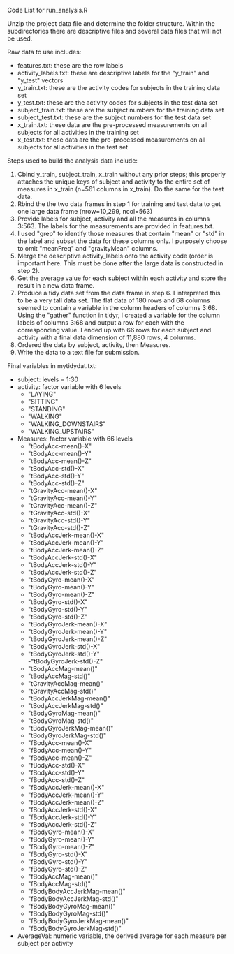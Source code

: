 Code List for run_analysis.R

Unzip the project data file and determine the folder structure. Within the subdirectories there are descriptive files and several data files that will not be used.

Raw data to use includes:
- features.txt: these are the row labels
- activity_labels.txt: these are descriptive labels for the "y_train" and "y_test" vectors
- y_train.txt: these are the activity codes for subjects in the training data set
- y_test.txt: these are the activity codes for subjects in the test data set
- subject_train.txt: these are the subject numbers for the training data set
- subject_test.txt: these are the subject numbers for the test data set
- x_train.txt: these data are the pre-processed measurements on all subjects for all activities in the training set
- x_test.txt: these data are the pre-processed measurements on all subjects for all activities in the test set

Steps used to build the analysis data include:

1. Cbind y_train, subject_train, x_train without any prior steps; this properly attaches the unique keys of subject and activity to the entire set of measures in x_train (n=561 columns in x_train). Do the same for the test data.
2. Rbind the the two data frames in step 1 for training and test data to get one large data frame (nrow=10,299, ncol=563)
3. Provide labels for subject, activity and all the measures in columns 3:563. The labels for the measurements are provided in features.txt.
4. I used "grep" to identify those measures that contain "mean" or "std" in the label and subset the data for these columns only. I purposely choose to omit "meanFreq" and "gravityMean" columns. 
5. Merge the descriptive activity_labels onto the activity code (order is important here. This must be done after the large data is constructed in step 2).
6. Get the average value for each subject within each activity and store the result in a new data frame.
7. Produce a tidy data set from the data frame in step 6. I interpreted this to be a very tall data set. The flat data of 180 rows and 68 columns seemed to contain a variable in the column headers of columns 3:68. Using the "gather" function in tidyr, I created a variable for the column labels of columns 3:68 and output a row for each with the corresponding value. I ended up with 66 rows for each subject and activity with a final data dimension of 11,880 rows, 4 columns.
8. Ordered the data by subject, activity, then Measures.
9. Write the data to a text file for submission.

Final variables in mytidydat.txt:
- subject: levels = 1:30
- activity: factor variable with 6 levels
  - "LAYING" 
  - "SITTING"            
  - "STANDING"           
  - "WALKING"
  - "WALKING_DOWNSTAIRS" 
  - "WALKING_UPSTAIRS"
- Measures: factor variable with 66 levels
  - "tBodyAcc-mean()-X"
  - "tBodyAcc-mean()-Y"           
  - "tBodyAcc-mean()-Z"           
  - "tBodyAcc-std()-X"           
  - "tBodyAcc-std()-Y"            
  - "tBodyAcc-std()-Z"            
  - "tGravityAcc-mean()-X"        
  - "tGravityAcc-mean()-Y"       
  - "tGravityAcc-mean()-Z"
  - "tGravityAcc-std()-X"         
  - "tGravityAcc-std()-Y"         
  - "tGravityAcc-std()-Z"        
  - "tBodyAccJerk-mean()-X"       
  - "tBodyAccJerk-mean()-Y"       
  - "tBodyAccJerk-mean()-Z"       
  - "tBodyAccJerk-std()-X"       
  - "tBodyAccJerk-std()-Y"        
  - "tBodyAccJerk-std()-Z"        
  - "tBodyGyro-mean()-X"          
  - "tBodyGyro-mean()-Y"         
  - "tBodyGyro-mean()-Z"          
  - "tBodyGyro-std()-X"           
  - "tBodyGyro-std()-Y"           
  - "tBodyGyro-std()-Z"          
  - "tBodyGyroJerk-mean()-X"      
  - "tBodyGyroJerk-mean()-Y"      
  - "tBodyGyroJerk-mean()-Z"      
  - "tBodyGyroJerk-std()-X"      
  - "tBodyGyroJerk-std()-Y"       
  -"tBodyGyroJerk-std()-Z"       
  - "tBodyAccMag-mean()"          
  - "tBodyAccMag-std()"          
  - "tGravityAccMag-mean()"       
  - "tGravityAccMag-std()"        
  - "tBodyAccJerkMag-mean()"      
  - "tBodyAccJerkMag-std()"      
  - "tBodyGyroMag-mean()"         
  - "tBodyGyroMag-std()"          
  - "tBodyGyroJerkMag-mean()"     
  - "tBodyGyroJerkMag-std()"     
  - "fBodyAcc-mean()-X"           
  - "fBodyAcc-mean()-Y"           
  - "fBodyAcc-mean()-Z"           
  - "fBodyAcc-std()-X"           
  - "fBodyAcc-std()-Y"            
  - "fBodyAcc-std()-Z"            
  - "fBodyAccJerk-mean()-X"       
  - "fBodyAccJerk-mean()-Y"      
  - "fBodyAccJerk-mean()-Z"       
  - "fBodyAccJerk-std()-X"        
  - "fBodyAccJerk-std()-Y"        
  - "fBodyAccJerk-std()-Z"       
  - "fBodyGyro-mean()-X"          
  - "fBodyGyro-mean()-Y"          
  - "fBodyGyro-mean()-Z"          
  - "fBodyGyro-std()-X"          
  - "fBodyGyro-std()-Y"           
  - "fBodyGyro-std()-Z"           
  - "fBodyAccMag-mean()"          
  - "fBodyAccMag-std()"          
  - "fBodyBodyAccJerkMag-mean()"  
  - "fBodyBodyAccJerkMag-std()"   
  - "fBodyBodyGyroMag-mean()"     
  - "fBodyBodyGyroMag-std()"     
  - "fBodyBodyGyroJerkMag-mean()" 
  - "fBodyBodyGyroJerkMag-std()" 
- AverageVal: numeric variable, the derived average for each measure per subject per activity


